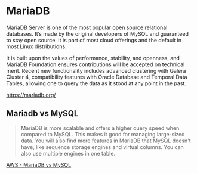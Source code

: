 MariaDB
=======

MariaDB Server is one of the most popular open source relational databases. It’s made by the original developers of MySQL and guaranteed to stay open source. It is part of most cloud offerings and the default in most Linux distributions.

It is built upon the values of performance, stability, and openness, and MariaDB Foundation ensures contributions will be accepted on technical merit. Recent new functionality includes advanced clustering with Galera Cluster 4, compatibility features with Oracle Database and Temporal Data Tables, allowing one to query the data as it stood at any point in the past.

https://mariadb.org/

## Mariadb vs MySQL

> MariaDB is more scalable and offers a higher query speed when compared to MySQL. This makes it good for managing large-sized data. You will also find more features in MariaDB that MySQL doesn't have, like sequence storage engines and virtual columns. You can also use multiple engines in one table.

[AWS - MariaDB vs MySQL](https://aws.amazon.com/compare/the-difference-between-mariadb-vs-mysql/#:~:text=MariaDB%20is%20more%20scalable%20and,multiple%20engines%20in%20one%20table)
